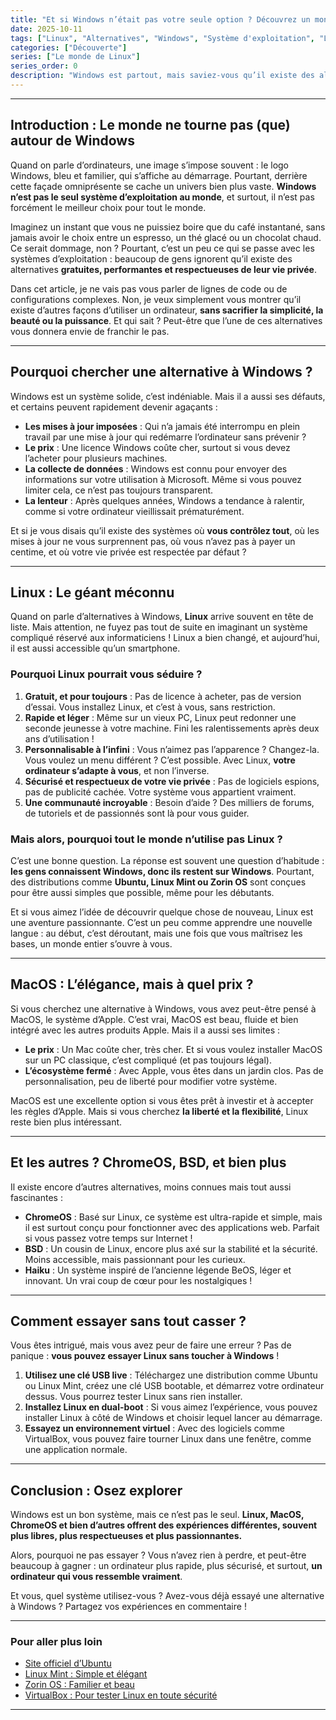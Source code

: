 ```yaml
---
title: "Et si Windows n’était pas votre seule option ? Découvrez un monde d’alternatives"
date: 2025-10-11
tags: ["Linux", "Alternatives", "Windows", "Système d'exploitation", "Liberté numérique"]
categories: ["Découverte"]
series: ["Le monde de Linux"]
series_order: 0
description: "Windows est partout, mais saviez-vous qu’il existe des alternatives tout aussi puissantes, gratuites et respectueuses de votre vie privée ? Plongez dans l’univers des systèmes d’exploitation libres, où la personnalisation et la communauté prennent le dessus."
---
```


---

## Introduction : Le monde ne tourne pas (que) autour de Windows

Quand on parle d’ordinateurs, une image s’impose souvent : le logo Windows, bleu et familier, qui s’affiche au démarrage. Pourtant, derrière cette façade omniprésente se cache un univers bien plus vaste. **Windows n’est pas le seul système d’exploitation au monde**, et surtout, il n’est pas forcément le meilleur choix pour tout le monde.

Imaginez un instant que vous ne puissiez boire que du café instantané, sans jamais avoir le choix entre un espresso, un thé glacé ou un chocolat chaud. Ce serait dommage, non ? Pourtant, c’est un peu ce qui se passe avec les systèmes d’exploitation : beaucoup de gens ignorent qu’il existe des alternatives **gratuites, performantes et respectueuses de leur vie privée**.

Dans cet article, je ne vais pas vous parler de lignes de code ou de configurations complexes. Non, je veux simplement vous montrer qu’il existe d’autres façons d’utiliser un ordinateur, **sans sacrifier la simplicité, la beauté ou la puissance**. Et qui sait ? Peut-être que l’une de ces alternatives vous donnera envie de franchir le pas.

---

## Pourquoi chercher une alternative à Windows ?

Windows est un système solide, c’est indéniable. Mais il a aussi ses défauts, et certains peuvent rapidement devenir agaçants :

- **Les mises à jour imposées** : Qui n’a jamais été interrompu en plein travail par une mise à jour qui redémarre l’ordinateur sans prévenir ?
- **Le prix** : Une licence Windows coûte cher, surtout si vous devez l’acheter pour plusieurs machines.
- **La collecte de données** : Windows est connu pour envoyer des informations sur votre utilisation à Microsoft. Même si vous pouvez limiter cela, ce n’est pas toujours transparent.
- **La lenteur** : Après quelques années, Windows a tendance à ralentir, comme si votre ordinateur vieillissait prématurément.

Et si je vous disais qu’il existe des systèmes où **vous contrôlez tout**, où les mises à jour ne vous surprennent pas, où vous n’avez pas à payer un centime, et où votre vie privée est respectée par défaut ?

---

## Linux : Le géant méconnu

Quand on parle d’alternatives à Windows, **Linux** arrive souvent en tête de liste. Mais attention, ne fuyez pas tout de suite en imaginant un système compliqué réservé aux informaticiens ! Linux a bien changé, et aujourd’hui, il est aussi accessible qu’un smartphone.

### Pourquoi Linux pourrait vous séduire ?

1. **Gratuit, et pour toujours** : Pas de licence à acheter, pas de version d’essai. Vous installez Linux, et c’est à vous, sans restriction.
2. **Rapide et léger** : Même sur un vieux PC, Linux peut redonner une seconde jeunesse à votre machine. Fini les ralentissements après deux ans d’utilisation !
3. **Personnalisable à l’infini** : Vous n’aimez pas l’apparence ? Changez-la. Vous voulez un menu différent ? C’est possible. Avec Linux, **votre ordinateur s’adapte à vous**, et non l’inverse.
4. **Sécurisé et respectueux de votre vie privée** : Pas de logiciels espions, pas de publicité cachée. Votre système vous appartient vraiment.
5. **Une communauté incroyable** : Besoin d’aide ? Des milliers de forums, de tutoriels et de passionnés sont là pour vous guider.

### Mais alors, pourquoi tout le monde n’utilise pas Linux ?

C’est une bonne question. La réponse est souvent une question d’habitude : **les gens connaissent Windows, donc ils restent sur Windows**. Pourtant, des distributions comme **Ubuntu, Linux Mint ou Zorin OS** sont conçues pour être aussi simples que possible, même pour les débutants.

Et si vous aimez l’idée de découvrir quelque chose de nouveau, Linux est une aventure passionnante. C’est un peu comme apprendre une nouvelle langue : au début, c’est déroutant, mais une fois que vous maîtrisez les bases, un monde entier s’ouvre à vous.

---

## MacOS : L’élégance, mais à quel prix ?

Si vous cherchez une alternative à Windows, vous avez peut-être pensé à MacOS, le système d’Apple. C’est vrai, MacOS est beau, fluide et bien intégré avec les autres produits Apple. Mais il a aussi ses limites :

- **Le prix** : Un Mac coûte cher, très cher. Et si vous voulez installer MacOS sur un PC classique, c’est compliqué (et pas toujours légal).
- **L’écosystème fermé** : Avec Apple, vous êtes dans un jardin clos. Pas de personnalisation, peu de liberté pour modifier votre système.

MacOS est une excellente option si vous êtes prêt à investir et à accepter les règles d’Apple. Mais si vous cherchez **la liberté et la flexibilité**, Linux reste bien plus intéressant.

---

## Et les autres ? ChromeOS, BSD, et bien plus

Il existe encore d’autres alternatives, moins connues mais tout aussi fascinantes :

- **ChromeOS** : Basé sur Linux, ce système est ultra-rapide et simple, mais il est surtout conçu pour fonctionner avec des applications web. Parfait si vous passez votre temps sur Internet !
- **BSD** : Un cousin de Linux, encore plus axé sur la stabilité et la sécurité. Moins accessible, mais passionnant pour les curieux.
- **Haiku** : Un système inspiré de l’ancienne légende BeOS, léger et innovant. Un vrai coup de cœur pour les nostalgiques !

---

## Comment essayer sans tout casser ?

Vous êtes intrigué, mais vous avez peur de faire une erreur ? Pas de panique : **vous pouvez essayer Linux sans toucher à Windows** !

1. **Utilisez une clé USB live** : Téléchargez une distribution comme Ubuntu ou Linux Mint, créez une clé USB bootable, et démarrez votre ordinateur dessus. Vous pourrez tester Linux sans rien installer.
2. **Installez Linux en dual-boot** : Si vous aimez l’expérience, vous pouvez installer Linux à côté de Windows et choisir lequel lancer au démarrage.
3. **Essayez un environnement virtuel** : Avec des logiciels comme VirtualBox, vous pouvez faire tourner Linux dans une fenêtre, comme une application normale.

---

## Conclusion : Osez explorer

Windows est un bon système, mais ce n’est pas le seul. **Linux, MacOS, ChromeOS et bien d’autres offrent des expériences différentes, souvent plus libres, plus respectueuses et plus passionnantes.**

Alors, pourquoi ne pas essayer ? Vous n’avez rien à perdre, et peut-être beaucoup à gagner : un ordinateur plus rapide, plus sécurisé, et surtout, **un ordinateur qui vous ressemble vraiment**.

Et vous, quel système utilisez-vous ? Avez-vous déjà essayé une alternative à Windows ? Partagez vos expériences en commentaire !

---

### Pour aller plus loin

- [Site officiel d’Ubuntu](https://ubuntu.com/)
- [Linux Mint : Simple et élégant](https://linuxmint.com/)
- [Zorin OS : Familier et beau](https://zorin.com/os/)
- [VirtualBox : Pour tester Linux en toute sécurité](https://www.virtualbox.org/)

---
